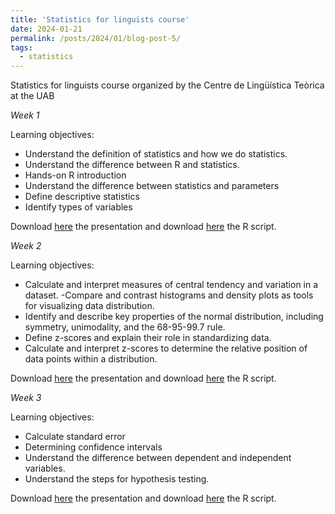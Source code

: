 ```yaml
---
title: 'Statistics for linguists course'
date: 2024-01-21
permalink: /posts/2024/01/blog-post-5/
tags:
  - statistics
---
```


Statistics for linguists course organized by the Centre de Lingüística Teòrica at the UAB

*Week 1*

Learning objectives:

- Understand the definition of statistics and how we do statistics.
- Understand the difference between R and statistics.
- Hands-on R introduction
- Understand the difference between statistics and parameters
- Define descriptive statistics
- Identify types of variables

Download <a href="https://gemmarepiso.github.io/Week1_stats_linguists.html">here</a> the presentation and download <a href="https://gemmarepiso.github.io/week1.R">here</a> the R script.


*Week 2*

Learning objectives:

- Calculate and interpret measures of central tendency and variation in a dataset.
-Compare and contrast histograms and density plots as tools for visualizing data distribution.
- Identify and describe key properties of the normal distribution, including symmetry, unimodality, and the 68-95-99.7 rule.
- Define z-scores and explain their role in standardizing data.
- Calculate and interpret z-scores to determine the relative position of data points within a distribution.


Download <a href="https://gemmarepiso.github.io/Week2_stats_linguistics.html">here</a> the presentation and download <a href="https://gemmarepiso.github.io/week2.R">here</a> the R script.



*Week 3*

Learning objectives:

- Calculate standard error
- Determining confidence intervals 
- Understand the difference between dependent and independent variables.
- Understand the steps for hypothesis testing.

Download <a href="https://gemmarepiso.github.io/Week3_stats_linguistics.html">here</a> the presentation and download <a href="https://gemmarepiso.github.io/week3.R">here</a> the R script.

